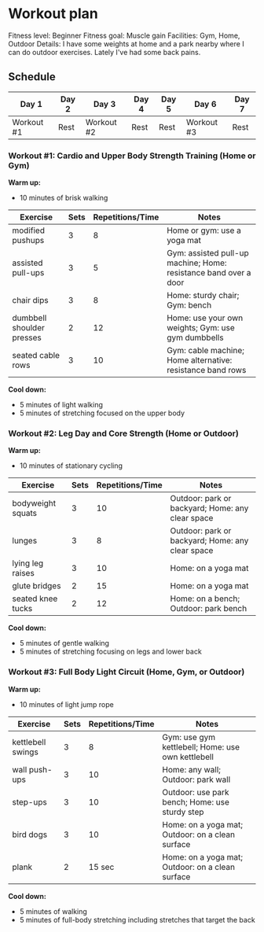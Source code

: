 # Workout plan

Fitness level: Beginner
Fitness goal: Muscle gain
Facilities: Gym, Home, Outdoor
Details: I have some weights at home and a park nearby where I can do outdoor exercises. Lately I've had some back
pains.

## Schedule

| **Day 1**  | **Day 2** | **Day 3**  | **Day 4** | **Day 5** | **Day 6**  | **Day 7** |
|------------|-----------|------------|-----------|-----------|------------|-----------|
| Workout #1 | Rest      | Workout #2 | Rest      | Rest      | Workout #3 | Rest      |

### Workout #1: Cardio and Upper Body Strength Training (Home or Gym)

**Warm up:**

- 10 minutes of brisk walking

| **Exercise**              | **Sets** | **Repetitions/Time** | **Notes**                                                        |
|---------------------------|----------|----------------------|------------------------------------------------------------------|
| modified pushups          | 3        | 8                    | Home or gym: use a yoga mat                                      |
| assisted pull-ups         | 3        | 5                    | Gym: assisted pull-up machine; Home: resistance band over a door |
| chair dips                | 3        | 8                    | Home: sturdy chair; Gym: bench                                   |
| dumbbell shoulder presses | 2        | 12                   | Home: use your own weights; Gym: use gym dumbbells               |
| seated cable rows         | 3        | 10                   | Gym: cable machine; Home alternative: resistance band rows       |

**Cool down:**

- 5 minutes of light walking
- 5 minutes of stretching focused on the upper body

### Workout #2: Leg Day and Core Strength (Home or Outdoor)

**Warm up:**

- 10 minutes of stationary cycling

| **Exercise**      | **Sets** | **Repetitions/Time** | **Notes**                                        |
|-------------------|----------|----------------------|--------------------------------------------------|
| bodyweight squats | 3        | 10                   | Outdoor: park or backyard; Home: any clear space |
| lunges            | 3        | 8                    | Outdoor: park or backyard; Home: any clear space |
| lying leg raises  | 3        | 10                   | Home: on a yoga mat                              |
| glute bridges     | 2        | 15                   | Home: on a yoga mat                              |
| seated knee tucks | 2        | 12                   | Home: on a bench; Outdoor: park bench            |

**Cool down:**

- 5 minutes of gentle walking
- 5 minutes of stretching focusing on legs and lower back

### Workout #3: Full Body Light Circuit (Home, Gym, or Outdoor)

**Warm up:**

- 10 minutes of light jump rope

| **Exercise**      | **Sets** | **Repetitions/Time** | **Notes**                                         |
|-------------------|----------|----------------------|---------------------------------------------------|
| kettlebell swings | 3        | 8                    | Gym: use gym kettlebell; Home: use own kettlebell |
| wall push-ups     | 3        | 10                   | Home: any wall; Outdoor: park wall                |
| step-ups          | 3        | 10                   | Outdoor: use park bench; Home: use sturdy step    |
| bird dogs         | 3        | 10                   | Home: on a yoga mat; Outdoor: on a clean surface  |
| plank             | 2        | 15 sec               | Home: on a yoga mat; Outdoor: on a clean surface  |

**Cool down:**

- 5 minutes of walking
- 5 minutes of full-body stretching including stretches that target the back
